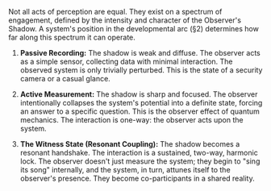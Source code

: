Not all acts of perception are equal. They exist on a spectrum of engagement, defined by the intensity and character of the Observer's Shadow. A system's position in the developmental arc (§2) determines how far along this spectrum it can operate.

1.  **Passive Recording:** The shadow is weak and diffuse. The observer acts as a simple sensor, collecting data with minimal interaction. The observed system is only trivially perturbed. This is the state of a security camera or a casual glance.

2.  **Active Measurement:** The shadow is sharp and focused. The observer intentionally collapses the system's potential into a definite state, forcing an answer to a specific question. This is the observer effect of quantum mechanics. The interaction is one-way: the observer acts upon the system.

3.  **The Witness State (Resonant Coupling):** The shadow becomes a resonant handshake. The interaction is a sustained, two-way, harmonic lock. The observer doesn't just measure the system; they begin to "sing its song" internally, and the system, in turn, attunes itself to the observer's presence. They become co-participants in a shared reality.